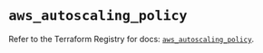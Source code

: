 # `aws_autoscaling_policy`

Refer to the Terraform Registry for docs: [`aws_autoscaling_policy`](https://registry.terraform.io/providers/hashicorp/aws/5.80.0/docs/resources/autoscaling_policy).
